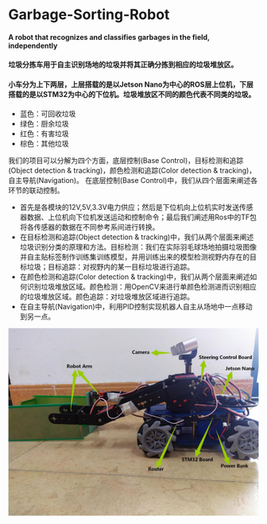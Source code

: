# Garbage-Sorting-Robot
#### A robot that recognizes and classifies garbages in the field, independently 
#### 垃圾分拣车用于自主识别场地的垃圾并将其正确分拣到相应的垃圾堆放区。
#### 小车分为上下两层，上层搭载的是以Jetson Nano为中心的ROS层上位机，下层搭载的是以STM32为中心的下位机。垃圾堆放区不同的颜色代表不同类的垃圾。
- 蓝色：可回收垃圾
- 绿色：厨余垃圾
- 红色：有害垃圾
- 棕色：其他垃圾

我们的项目可以分解为四个方面，底层控制(Base Control)，目标检测和追踪(Object detection & tracking)，颜色检测和追踪(Color detection & tracking)，自主导航(Navigation)。
在底层控制(Base Control)中，我们从四个层面来阐述各环节的联动控制。

- 首先是各模块的12V,5V,3.3V电力供应；然后是下位机向上位机实时发送传感器数据、上位机向下位机发送运动和控制命令；最后我们阐述用Ros中的TF包将各传感器的数据在不同参考系间进行转换。
- 在目标检测和追踪(Object detection & tracking)中，我们从两个层面来阐述垃圾识别分类的原理和方法。目标检测：我们在实际羽毛球场地拍摄垃圾图像并自主贴标签制作训练集训练模型，并用训练出来的模型检测视野内存在的目标垃圾；目标追踪：对视野内的某一目标垃圾进行追踪。
- 在颜色检测和追踪(Color detection & tracking)中，我们从两个层面来阐述如何识别垃圾堆放区域。颜色检测：用OpenCV来进行单颜色检测进而识别相应的垃圾堆放区域。颜色追踪：对垃圾堆放区域进行追踪。
- 在自主导航(Navigation)中，利用PID控制实现机器人自主从场地中一点移动到另一点。

![image](https://github.com/superloyalhh-pro/Garbage-Sorting-Robot/blob/main/Project/Robot.jpg)

